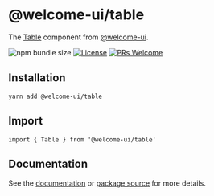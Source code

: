 # @welcome-ui/table

The [Table](http://welcome-ui.com/components/table) component from [@welcome-ui](http://welcome-ui.com).

![npm bundle size](https://img.shields.io/bundlephobia/minzip/@welcome-ui/table) [![License](https://img.shields.io/npm/l/welcome-ui.svg)](https://github.com/WTTJ/welcome-ui/blob/master/LICENSE) [![PRs Welcome](https://img.shields.io/badge/PRs-welcome-mediumspringgreen.svg)](ttps://github.com/WTTJ/welcome-ui/blob/master/CONTRIBUTING.md)

## Installation

    yarn add @welcome-ui/table

## Import

    import { Table } from '@welcome-ui/table'

## Documentation

See the [documentation](http://welcome-ui.com/components/table) or [package source](https://github.com/WTTJ/welcome-ui/tree/master/packages/Table) for more details.
